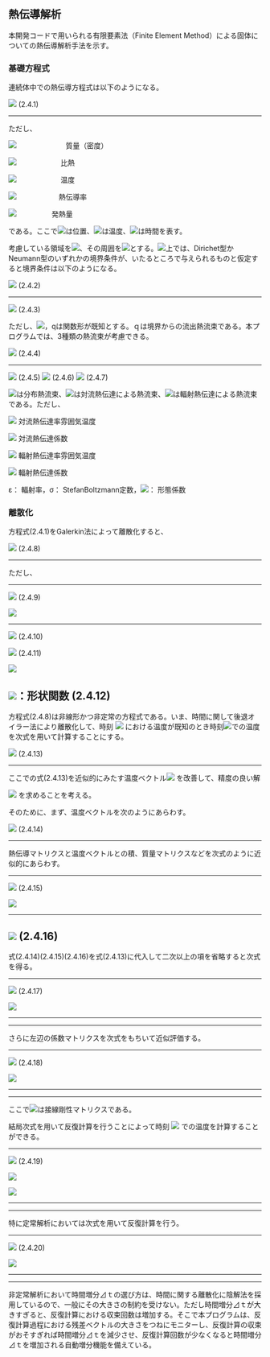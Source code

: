 ## 熱伝導解析

本開発コードで用いられる有限要素法（Finite Element
Method）による固体についての熱伝導解析手法を示す。

### 基礎方程式

連続体中での熱伝導方程式は以下のようになる。

  ![](media/image131.png)   (2.4.1)
  ------------------------- ---------

ただし、

![](media/image132.png)　　　　　　　質量（密度）

![](media/image133.png) 　　　　　　比熱

![](media/image134.png) 　　　　　　温度

![](media/image135.png)　　　　　　熱伝導率

![](media/image136.png)　　　　　発熱量

である。ここで![](media/image137.png)は位置、![](media/image138.png)は温度、![](media/image139.png)は時間を表す。

考慮している領域を![](media/image140.png)、その周囲を![](media/image141.png)とする。![](media/image142.png)上では、Dirichet型かNeumann型のいずれかの境界条件が、いたるところで与えられるものと仮定すると境界条件は以下のようになる。

  ![](media/image143.png)   (2.4.2)
  ------------------------- ---------
  ![](media/image144.png)   (2.4.3)

ただし、![](media/image145.png)，qは関数形が既知とする。ｑは境界からの流出熱流束である。本プログラムでは、3種類の熱流束が考慮できる。

  ![](media/image146.png)   (2.4.4)
  ------------------------- ---------
  ![](media/image147.png)   (2.4.5)
  ![](media/image148.png)   (2.4.6)
  ![](media/image149.png)   (2.4.7)

![](media/image150.png)は分布熱流束、![](media/image151.png)は対流熱伝達による熱流束、![](media/image152.png)は輻射熱伝達による熱流束である。ただし、

![](media/image153.png) 対流熱伝達率雰囲気温度

![](media/image154.png) 対流熱伝達係数

![](media/image155.png) 輻射熱伝達率雰囲気温度

![](media/image156.png) 輻射熱伝達係数

ε： 輻射率，σ： StefanBoltzmann定数，![](media/image157.png)： 形態係数

### 離散化

方程式(2.4.1)をGalerkin法によって離散化すると、

  ![](media/image158.png)   (2.4.8)
  ------------------------- ---------

ただし、

  ----------------------------------------------
  ![](media/image159.png)             (2.4.9)

  ![](media/image160.png)             
  ----------------------------------- ----------
  ![](media/image161.png)             (2.4.10)

  ![](media/image162.png)             (2.4.11)

  ![](media/image163.png)             

  ![](media/image164.png)：形状関数   (2.4.12)
  ----------------------------------------------

方程式(2.4.8)は非線形かつ非定常の方程式である。いま、時間に関して後退オイラー法により離散化して、時刻
![](media/image165.png)
における温度が既知のとき時刻![](media/image166.png)での温度を次式を用いて計算することにする。

  ![](media/image167.png)   (2.4.13)
  ------------------------- ----------

ここでの式(2.4.13)を近似的にみたす温度ベクトル![](media/image168.png)
を改善して、精度の良い解

![](media/image169.png) を求めることを考える。

そのために、まず、温度ベクトルを次のようにあらわす。

  ![](media/image170.png)   (2.4.14)
  ------------------------- ----------

熱伝導マトリクスと温度ベクトルとの積、質量マトリクスなどを次式のように近似的にあらわす。

  ------------------------------------
  ![](media/image171.png)   (2.4.15)

  ![](media/image172.png)   
  ------------------------- ----------
  ![](media/image173.png)   (2.4.16)
  ------------------------------------

式(2.4.14)(2.4.15)(2.4.16)を式(2.4.13)に代入して二次以上の項を省略すると次式を得る。

  ------------------------------------
  ![](media/image174.png)   (2.4.17)

  ![](media/image175.png)   
  ------------------------- ----------
  ------------------------------------

さらに左辺の係数マトリクスを次式をもちいて近似評価する。

  ------------------------------------
  ![](media/image176.png)   (2.4.18)

  ![](media/image177.png)   
  ------------------------- ----------
  ------------------------------------

ここで![](media/image178.png)は接線剛性マトリクスである。

結局次式を用いて反復計算を行うことによって時刻 ![](media/image179.png)
での温度を計算することができる。

  ------------------------------------
  ![](media/image180.png)   (2.4.19)

  ![](media/image175.png)   

  ![](media/image181.png)   
  ------------------------- ----------
  ------------------------------------

特に定常解析においては次式を用いて反復計算を行う。

  ------------------------------------
  ![](media/image182.png)   (2.4.20)

  ![](media/image183.png)   
  ------------------------- ----------
  ------------------------------------

非定常解析において時間増分⊿ｔの選び方は、時間に関する離散化に陰解法を採用しているので、一般にその大きさの制約を受けない。ただし時間増分⊿ｔが大きすぎると、反復計算における収束回数は増加する。そこで本プログラムは、反復計算過程における残差ベクトルの大きさをつねにモニターし、反復計算の収束がおそすぎれば時間増分⊿ｔを減少させ、反復計算回数が少なくなると時間増分⊿ｔを増加される自動増分機能を備えている。
